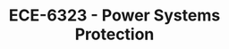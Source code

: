 ---
layout: course
title: ECE-6323 - Power Systems Protection
aliases: 
course_id: ECE-6323
permalink: /ECE-6323/
avg_difficulty: 0
avg_rating: 0
avg_workload: 0
type: course_page
---